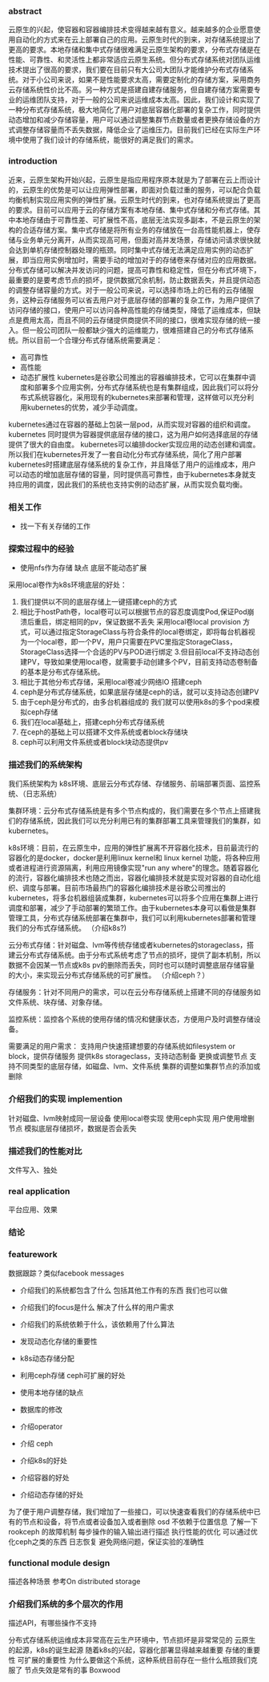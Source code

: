 ### abstract
云原生的兴起，使容器和容器编排技术变得越来越有意义。越来越多的企业愿意使用自动化的方式来在云上部署自己的应用。云原生时代的到来，对存储系统提出了更高的要求。本地存储和集中式存储很难满足云原生架构的要求，分布式存储是在性能、可靠性、和灵活性上都非常适应云原生系统。但分布式存储系统对团队运维技术提出了很高的要求，我们要在目前只有大公司大团队才能维护分布式存储系统。对于小公司来说，如果不是性能要求太高，需要定制化的存储方案，采用商务云存储系统性价比不高。另一种方式是搭建自建存储服务，但自建存储方案需要专业的运维团队支持，对于一般的公司来说运维成本太高。因此，我们设计和实现了一种分布式存储系统，极大地简化了用户对底层容器化部署的复杂工作，同时提供动态增加和减少存储容量，用户可以通过调整集群节点数量或者更换存储设备的方式调整存储容量而不丢失数据，降低企业了运维压力。目前我们已经在实际生产环境中使用了我们设计的存储系统，能很好的满足我们的需求。

### introduction
近来，云原生架构开始兴起，云原生是指应用程序原本就是为了部署在云上而设计的，云原生的优势是可以让应用弹性部署，即面对负载过重的服务，可以配合负载均衡机制实现应用实例的弹性扩展。云原生时代的到来，也对存储系统提出了更高的要求。目前可以应用于云的存储方案有本地存储、集中式存储和分布式存储。其中本地存储由于可靠性差、可扩展性不高，底层无法实现多副本，不是云原生的架构的合适存储方案。集中式存储是将所有业务的存储放在一台高性能机器上，使存储与业务单元分离开，从而实现高可用，但面对高并发场景，存储访问请求很快就会达到单机存储控制器处理的瓶颈。同时集中式存储无法满足应用实例的动态扩展，即当应用实例增加时，需要手动的增加对于的存储卷来存储对应的应用数据。分布式存储可以解决并发访问的问题，提高可靠性和稳定性，但在分布式环境下，最重要的是要考虑节点的损坏，提供数据冗余机制，防止数据丢失，并且提供动态的调整存储容量的方式。对于一般公司来说，可以选择市场上的已有的云存储服务，这种云存储服务可以省去用户对于底层存储的部署的复杂工作，为用户提供了访问存储的接口，使用户可以访问各种高性能的存储类型，降低了运维成本，但缺点是费用太高，而且不同的云存储提供商提供不同的接口，很难实现存储的统一接入。但一般公司团队一般都缺少强大的运维能力，很难搭建自己的分布式存储系统。所以目前一个合理分布式存储系统需要满足：
* 高可靠性
* 高性能
* 动态扩展性
kubernetes是谷歌公司推出的容器编排技术，它可以在集群中调度和部署多个应用实例，分布式存储系统也是有集群组成，因此我们可以将分布式系统容器化，采用现有的kubernetes来部署和管理，这样做可以充分利用kubernetes的优势，减少手动调度。


kubernetes通过在容器的基础上包装一层pod，从而实现对容器的组织和调度。kubernetes 同时提供为容器提供底层存储的接口，这为用户如何选择底层的存储提供了很大的自由度。
kubernetes可以编排docker实现应用的动态创建和调度。所以我们在kubernetes开发了一套自动化分布式存储系统，简化了用户部署kubernetes时搭建底层存储系统的复杂工作，并且降低了用户的运维成本，用户可以动态的增加底层存储的容量，同时提供高可靠性，由于kubernetes本身就支持应用的调度，因此我们的系统也支持实例的动态扩展，从而实现负载均衡。


### 相关工作
* 找一下有关存储的工作

### 探索过程中的经验
* 使用nfs作为存储 缺点 底层不能动态扩展

采用local卷作为k8s环境底层的好处：
1. 我们提供以不同的底层存储上一键搭建ceph的方式
2. 相比于hostPath卷，local卷可以可以根据节点的容忍度调度Pod,保证Pod崩溃后重启，绑定相同的pv，保证数据不丢失
采用local卷local provision 方式，可以通过指定StorageClass与符合条件的local卷绑定，即将每台机器视为一个local卷，即一个PV，用户只需要在PVC里指定StorageClass，StorageClass选择一个合适的PV与POD进行绑定
3.但目前local不支持动态创建PV，导致如果使用local卷，就需要手动创建多个PV，目前支持动态卷制备的基本是分布式存储系统。
4. 相比于其他分布式存储，采用local卷减少网络IO
搭建ceph
1. ceph是分布式存储系统，如果底层存储是ceph的话，就可以支持动态创建PV
2. 由于ceph是分布式的，由多台机器组成的 我们就可以使用k8s的多个pod来模拟ceph存储
3. 我们在local基础上，搭建ceph分布式存储系统
4. 在ceph的基础上可以搭建不文件系统或者block存储块
5. ceph可以利用文件系统或者block块动态提供pv


### 描述我们的系统架构
我们系统架构为
k8s环境、底层云分布式存储、存储服务、前端部署页面、监控系统、（日志系统）

集群环境：云分布式存储系统是有多个节点构成的，我们需要在多个节点上搭建我们的存储系统，因此我们可以充分利用已有的集群部署工具来管理我们的集群，如kubernetes。

k8s环境：目前，在云原生中，应用的弹性扩展离不开容器化技术，目前最流行的容器化的是docker，docker是利用linux kernel和 linux kernel 功能，将各种应用或者进程进行资源隔离，利用应用镜像实现"run any where"的理念。随着容器化的流行，容器化编排技术也随之而出，容器化编排技术就是实现对容器的自动化组织、调度与部署。目前市场最热门的容器化编排技术是谷歌公司推出的kubernetes，将多台机器组装成集群，kubernetes可以将多个应用在集群上进行调度和部署，减少了手动部署的繁琐工作。由于kubernetes本身可以看做是集群管理工具，分布式存储系统部署在集群中，我们可以利用kubernetes部署和管理我们的分布式存储系统。
（介绍k8s?)

云分布式存储：针对磁盘、lvm等传统存储或者kubernetes的storageclass，搭建云分布式存储系统。由于分布式系统考虑了节点的损坏，提供了副本机制，所以数据不会因某一节点或k8s pv的删除而丢失，同时也可以随时调整底层存储容量的大小，来实现云分布式存储系统的可扩展性。
（介绍ceph？）

存储服务：针对不同用户的需求，可以在云分布存储系统上搭建不同的存储服务如文件系统、块存储、对象存储。

监控系统：监控各个系统的使用存储的情况和健康状态，方便用户及时调整存储设备。


需要满足的用户需求：
支持用户快速搭建想要的存储系统如filesystem or block，提供存储服务
提供k8s storageclass，支持动态制备
更换或调整节点
支持不同类型的底层存储，如磁盘、lvm、文件系统
集群的调整如集群节点的添加或删除

### 介绍我们的实现 implemention
针对磁盘、lvm映射成同一层设备
使用local卷实现
使用ceph实现
用户使用增删节点
模拟底层存储损坏，数据是否会丢失

### 描述我们的性能对比
文件写入、独处

### real application
平台应用、效果

### 结论


### featurework
数据跟踪？类似facebook messages


















* 介绍我们的系统都包含了什么 包括其他工作有的东西 我们也可以做
* 介绍我们的focus是什么 解决了什么样的用户需求
* 介绍我们的系统依赖于什么，该依赖用了什么算法

* 发现动态化存储的重要性
* k8s动态存储分配
* 利用ceph存储 ceph可扩展的好处
* 使用本地存储的缺点
* 数据库的修改
* 介绍operator
* 介绍 ceph
* 介绍k8s的好处
* 介绍容器的好处
* 介绍动态存储的好处

为了便于用户调整存储，我们增加了一些接口，可以快速查看我们的存储系统中已有的节点和设备，将节点或者设备加入或者删除
osd 不依赖于位置信息 了解一下rookceph 的故障机制 每步操作的输入输出进行描述 执行性能的优化 可以通过优化ceph之类的东西 日志恢复
避免网络问题，保证实验的准确性



### functional module design
描述各种场景 参考On distributed storage 

### 介绍我们系统的多个层次的作用
描述API，有哪些操作不支持

分布式存储系统运维成本非常高在云生产环境中，节点损坏是非常常见的
云原生的起源，k8s的诞生起源
随着k8s的兴起，容器化部署显得越来越重要
存储的重要性
可扩展的重要性
为什么要做这个系统，这种系统目前存在一些什么瓶颈我们克服了
节点失效是常有的事
Boxwood